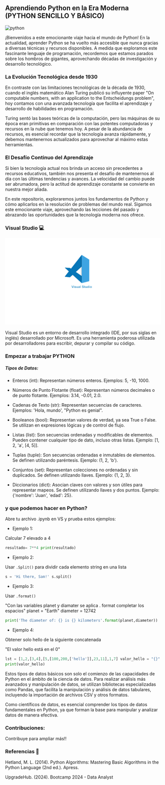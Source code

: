 ## Aprendiendo Python en la Era Moderna (PYTHON SENCILLO Y BÁSICO)

![python](https://github.com/AleDV89/PYTHON_BASIC/blob/main/python.png)

¡Bienvenidos a este emocionante viaje hacia el mundo de Python! En la actualidad, aprender Python se ha vuelto más accesible que nunca gracias a diversas técnicas y recursos disponibles. A medida que exploramos este fascinante lenguaje de programación, recordemos que estamos parados sobre los hombros de gigantes, aprovechando décadas de investigación y desarrollo tecnológico.

### La Evolución Tecnológica desde 1930
En contraste con las limitaciones tecnológicas de la década de 1930, cuando el inglés matemático Alan Turing publicó su influyente paper "On computable numbers, with an application to the Entscheidungs problem", hoy contamos con una avanzada tecnología que facilita el aprendizaje y desarrollo de habilidades en programación.

Turing sentó las bases teóricas de la computación, pero las máquinas de su época eran primitivas en comparación con las potentes computadoras y recursos en la nube que tenemos hoy. A pesar de la abundancia de recursos, es esencial recordar que la tecnología avanza rápidamente, y debemos mantenernos actualizados para aprovechar al máximo estas herramientas.

 ### El Desafío Continuo del Aprendizaje

 Si bien la tecnología actual nos brinda un acceso sin precedentes a recursos educativos, también nos presenta el desafío de mantenernos al día con las últimas tendencias y avances. La velocidad del cambio puede ser abrumadora, pero la actitud de aprendizaje constante se convierte en nuestra mejor aliada.

En este repositorio, exploraremos juntos los fundamentos de Python y cómo aplicarlos en la resolución de problemas del mundo real. Sigamos este emocionante viaje, aprovechando las lecciones del pasado y abrazando las oportunidades que la tecnología moderna nos ofrece.


### Visual Studio 💻


![VS](https://github.com/AleDV89/PYTHON_BASIC/blob/main/Marketing%20(1).png)


Visual Studio es un entorno de desarrollo integrado (IDE, por sus siglas en inglés) desarrollado por Microsoft. Es una herramienta poderosa utilizada por desarrolladores para escribir, depurar y compilar su código.

### Empezar a trabajar PYTHON

##### Tipos de Datos:

* Enteros (int): Representan números enteros. Ejemplos: 5, -10, 1000.


* Números de Punto Flotante (float): Representan números decimales o de punto flotante. Ejemplos: 3.14, -0.01, 2.0.

* Cadenas de Texto (str): Representan secuencias de caracteres. Ejemplos: 'Hola, mundo', "Python es genial".

* Booleanos (bool): Representan valores de verdad, ya sea True o False. Se utilizan en expresiones lógicas y de control de flujo.

* Listas (list): Son secuencias ordenadas y modificables de elementos. Pueden contener cualquier tipo de dato, incluso otras listas. Ejemplo: [1, 2, 'a', [4, 5]].

* Tuplas (tuple): Son secuencias ordenadas e inmutables de elementos. Se definen utilizando paréntesis. Ejemplo: (1, 2, 'b').

* Conjuntos (set): Representan colecciones no ordenadas y sin duplicados. Se definen utilizando llaves. Ejemplo: {1, 2, 3}.

* Diccionarios (dict): Asocian claves con valores y son útiles para representar mapeos. Se definen utilizando llaves y dos puntos. Ejemplo: {'nombre': 'Juan', 'edad': 25}.

### y que podemos hacer en Python? 

Abre tu archivo .ipynb en VS y prueba estos ejemplos: 

* Ejemplo 1: 

Calcular 7 elevado a 4
```python
resultado= 7**4 print(resultado)
```
 * Ejemplo 2: 

Usar `.Split()` para dividir cada elemento string en una lista

```python
s = 'Hi there, Sam!' s.split()
```
* Ejemplo 3:

Usar `.format()`

"Con las variables planet y diamater se aplica . format completar los espacios" planet = "Earth" diameter = 12742 
```python
print('The diameter of: {} is {} kilometers'.format(planet,diameter))
```

* Ejemplo 4:

Obtener solo hello de la siguiente concatenada

"El valor hello está en el 0" 
```python
lst = [1,2,[3,4],[5,[100,200,['hello']],23,11],1,7] valor_hello = "{}".format(lst[3][1][2][0]) 
print(valor_hello)
```



Estos tipos de datos básicos son solo el comienzo de las capacidades de Python en el ámbito de la ciencia de datos. Para realizar análisis más avanzados y manipulación de datos, se utilizan bibliotecas especializadas como Pandas, que facilita la manipulación y análisis de datos tabulares, incluyendo la importación de archivos CSV y otros formatos.

Como científicos de datos, es esencial comprender los tipos de datos fundamentales en Python, ya que forman la base para manipular y analizar datos de manera efectiva.

### Contribuciones: 
Contribuye para ampliar más!!



### Referencias 📝

Hetland, M. L. (2014). Python Algorithms: Mastering Basic Algorithms in the Python Language (2nd ed.). Apress.

UpgradeHub. (2024). Bootcamp 2024 - Data Analyst
